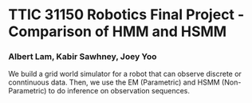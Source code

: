 # TTIC 31150 Robotics Final Project - Comparison of HMM and HSMM

### Albert Lam, Kabir Sawhney, Joey Yoo

We build a grid world simulator for a robot that can observe discrete or conntinuous data.
Then, we use the EM (Parametric) and HSMM (Non-Parametric) to do inference on observation sequences.
